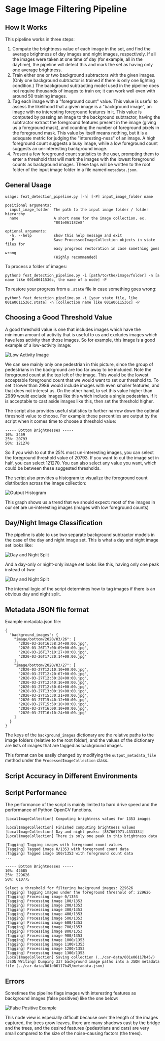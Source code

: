 # Sage Image Filtering Pipeline



## How It Works

This pipeline works in three steps:

1. Compute the brightness value of each image in the set, and find the average brightness of day images and night images, respectively. If all the images were taken at one time of day (for example, all in the daytime), the pipeline will detect this and mark the set as having only one average brightness.
2. Train either one or two background subtractors with the given images. (Only one background subtractor is trained if there is only one lighting condition.) The background subtracting model used in the pipeline does not require thousands of images to train on; it can work well even with around 50 training images.
3. Tag each image with a "foreground count" value. This value is useful to assess the likelihood that a given image is a "background image", an image with no interesting foreground features in it. This value is computed by passing an image to the background subtractor, having the subtractor extract the foreground features present in the image (giving us a foreground mask), and counting the number of foreground pixels in the foreground mask. This value by itself means nothing, but it is a adequate metric for judging the "interesting-ness" of an image. A high foreground count suggests a busy image, while a low foreground count suggests an un-interesting background image.
4. Present a few foreground count statistics to the user, prompting them to enter a threshold that will mark the images with the lowest foreground counts as background images. These tags will be written to the root folder of the input image folder in a file named `metadata.json`.



## General Usage

```
usage: feat_detection_pipeline.py [-h] [-P] input_image_folder name

positional arguments:
  input_image_folder  The path to the input image folder / folder hierarchy
  name                A short name for the image collection, ex.
                      "001e061182e8"

optional arguments:
  -h, --help          show this help message and exit
  -P                  Save ProcessedImageCollection objects in state files for
                      easy progress restoration in case something goes wrong
                      (Highly recommended)
```

To process a folder of images:

```
python3 feat_detection_pipeline.py -i [path/to/the/image/folder] -n [a name like 001e0611536c, the name of a node] -P
```

To restore your progress from a `.state` file in case something goes wrong:

```
python3 feat_detection_pipeline.py -i [your state file, like 001e0611536c.state] -n [collection name like 001e0611536c] -P
```



## Choosing a Good Threshold Value

A good threshold value is one that includes images which have the minimum amount of activity that is useful to us and excludes images which have less activity than those images. So for example, this image is a good example of a low-activity image:

![Low Activity Image](example_pics/low_activity_example.jpg)

We can see mainly only one pedestrian in this picture, since the group of pedestrians in the background are too far away to be included. Note the foreground count at the top left of the image. This would be the lowest acceptable foreground count that we would want to set our threshold to. To set it lower than 2989 would include images with even smaller features, and that does not interest us. On the other hand, to set this value higher than 2989 would exclude images like this which include a single pedestrian. If it is acceptable to cast aside images like this, then set the threshold higher.

The script also provides useful statistics to further narrow down the optimal threshold value to choose. For example these percentiles are output by the script when it comes time to choose a threshold value:

```
----- Bottom Brightnesses -----
10%: 3459
25%: 20793
50%: 121270
```

So if you wish to cut the 25% most un-interesting images, you can select the foreground threshold value of 20793. If you want to cut the image set in half, you can select 121270. You can also select any value you want, which could be between these suggested thresholds.

The script also provides a histogram to visualize the foreground count distribution across the image collection:

![Output Histogram](graphs/fg_counts_histogram.png)

This graph shows us a trend that we should expect: most of the images in our set are un-interesting images (images with low foreground counts)



## Day/Night Image Classification

The pipeline is able to use two separate background subtractor models in the case of the day and night image set. This is what a day and night image set looks like:

![Day and Night Split](graphs/day_and_night_split.png)

And a day-only or night-only image set looks like this, having only one peak instead of two:

![Day and Night Split](graphs/one_peak_brightness_histogram.png)

The internal logic of the script determines how to tag images if there is an obvious day and night split.



## Metadata JSON file format

Example metadata.json file:

```
{
  "background_images": {
    "image/bottom/2020/03/26": [
      "2020-03-26T16:58:24+00:00.jpg",
      "2020-03-26T17:00:09+00:00.jpg",
      "2020-03-26T17:10:27+00:00.jpg",
      "2020-03-26T17:20:14+00:00.jpg"
    ],
    "image/bottom/2020/03/27": [
      "2020-03-27T12:10:10+00:00.jpg",
      "2020-03-27T12:20:07+00:00.jpg",
      "2020-03-27T12:30:28+00:00.jpg",
      "2020-03-27T12:40:16+00:00.jpg",
      "2020-03-27T12:50:04+00:00.jpg",
      "2020-03-27T13:00:19+00:00.jpg",
      "2020-03-27T15:30:21+00:00.jpg",
      "2020-03-27T15:40:12+00:00.jpg",
      "2020-03-27T15:50:10+00:00.jpg",
      "2020-03-27T16:00:10+00:00.jpg",
      "2020-03-27T16:10:24+00:00.jpg"
    ]
  }
}
```

The keys of the `background_images` dictionary are the relative paths to the image folders (relative to the root folder), and the values of the dictionary are lists of images that are tagged as background images.

This format can be easily changed by modifying the `output_metadata_file` method under the `ProcessedImageCollection` class.

## Script Accuracy in Different Environments





## Script Performance

The performance of the script is mainly limited to hard drive speed and the performance of Python OpenCV functions.

```
[LocalImageCollection] Computing brightness values for 1353 images
```

```
[LocalImageCollection] Finished computing brightness values
[LocalImageCollection] Day and night peaks: [887667971.4333334]
[LocalImageCollection] There is only one peak in this brightness data
```

```
[Tagging] Tagging images with foreground count values
[Tagging] Tagged image 0/1353 with foreground count data
[Tagging] Tagged image 100/1353 with foreground count data
...
```

```
----- Bottom Brightnesses -----
10%: 42685
25%: 229626
50%: 610775
```

```
Select a threshold for filtering background images: 229626
[Tagging] Tagging images under the foreground threshold of: 229626
[Tagging] Processing image 0/1353
[Tagging] Processing image 100/1353
[Tagging] Processing image 200/1353
[Tagging] Processing image 300/1353
[Tagging] Processing image 400/1353
[Tagging] Processing image 500/1353
[Tagging] Processing image 600/1353
[Tagging] Processing image 700/1353
[Tagging] Processing image 800/1353
[Tagging] Processing image 900/1353
[Tagging] Processing image 1000/1353
[Tagging] Processing image 1100/1353
[Tagging] Processing image 1200/1353
[Tagging] Processing image 1300/1353
[LocalImageCollection] Saving collection (../car-data/001e06117b45/)
[JSON Writing] Dumping 337 background image paths into a JSON metadata file (../car-data/001e06117b45/metadata.json)
```



## Errors

Sometimes the pipeline flags images with interesting features as background images (false positives) like the one below:

![False Positive Example](example_pics/false_positive.jpg)

This node view is especially difficult because over the length of the images captured, the trees grow leaves, there are many shadows cast by the bridge and the trees, and the desired features (pedestrians and cars) are very small compared to the size of the noise-causing factors (the trees).